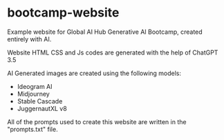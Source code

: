 # bootcamp-website
Example website for Global AI Hub Generative AI Bootcamp, created entirely with AI.

Website HTML CSS and Js codes are generated with the help of ChatGPT 3.5

AI Generated images are created using the following models:
- Ideogram AI
- Midjourney
- Stable Cascade
- JuggernautXL v8


All of the prompts used to create this website are written in the "prompts.txt" file.
